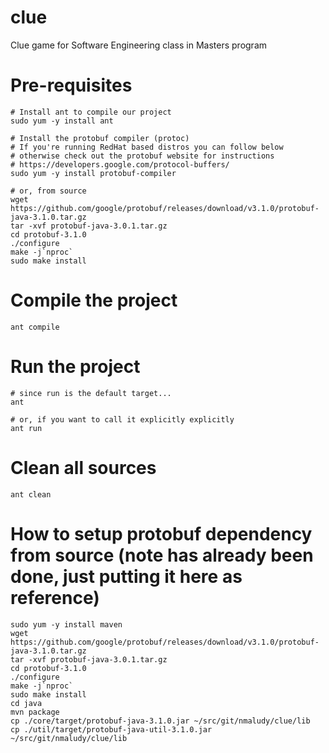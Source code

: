 # clue
Clue game for Software Engineering class in Masters program

# Pre-requisites

```
# Install ant to compile our project
sudo yum -y install ant

# Install the protobuf compiler (protoc)
# If you're running RedHat based distros you can follow below
# otherwise check out the protobuf website for instructions
# https://developers.google.com/protocol-buffers/
sudo yum -y install protobuf-compiler

# or, from source
wget https://github.com/google/protobuf/releases/download/v3.1.0/protobuf-java-3.1.0.tar.gz
tar -xvf protobuf-java-3.0.1.tar.gz
cd protobuf-3.1.0
./configure
make -j`nproc`
sudo make install

```

# Compile the project
```
ant compile
```


# Run the project
```
# since run is the default target...
ant

# or, if you want to call it explicitly explicitly
ant run

```


# Clean all sources
```
ant clean
```


# How to setup protobuf dependency from source (note has already been done, just putting it here as reference)

```
sudo yum -y install maven
wget https://github.com/google/protobuf/releases/download/v3.1.0/protobuf-java-3.1.0.tar.gz
tar -xvf protobuf-java-3.0.1.tar.gz
cd protobuf-3.1.0
./configure
make -j`nproc`
sudo make install
cd java
mvn package
cp ./core/target/protobuf-java-3.1.0.jar ~/src/git/nmaludy/clue/lib
cp ./util/target/protobuf-java-util-3.1.0.jar ~/src/git/nmaludy/clue/lib

```

